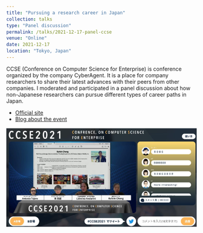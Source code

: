 ```yaml
---
title: "Pursuing a research career in Japan"
collection: talks
type: "Panel discussion"
permalink: /talks/2021-12-17-panel-ccse
venue: "Online"
date: 2021-12-17
location: "Tokyo, Japan"
---
```


CCSE (Conference on Computer Science for Enterprise) is conference organized by the company CyberAgent. It is a place for company researchers to share their latest advances with their peers from other companies. I moderated and participated in a panel discussion about how non-Japanese researchers can pursue different types of career paths in Japan.

- [Official site](https://ccse.jp/2021/talksessions/session3/)
- [Blog about the event](https://corp.mobile.rakuten.co.jp/innovation/partner/news/2022/0328_01/)

![CCSE Panel Discussion](/images/talks/ccse.png)
